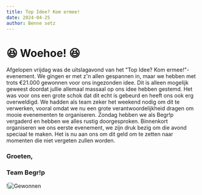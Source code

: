 ```yaml
---
title: Top Idee? Kom ermee!
date: 2024-04-25
author: Benne setz
---
```


# 😆 Woehoe! 😆

Afgelopen vrijdag was de uitslagavond van het "Top Idee? Kom ermee!"-evenement. We gingen er met z'n allen gespannen in, maar we hebben met trots €21.000 gewonnen voor ons ingezonden idee. Dit is alleen mogelijk geweest doordat jullie allemaal massaal op ons idee hebben gestemd. Het was voor ons een grote schok dat dit echt is gebeurd en heeft ons ook erg overweldigd. We hadden als team zeker het weekend nodig om dit te verwerken, vooral omdat we nu een grote verantwoordelijkheid dragen om mooie evenementen te organiseren. Zondag hebben we als Begr!p vergaderd en hebben we alles rustig doorgesproken. Binnenkort organiseren we ons eerste evenement, we zijn druk bezig om die avond speciaal te maken. Het is nu aan ons om dit geld om te zetten naar momenten die niet vergeten zullen worden.

### Groeten,

### Team Begr!p

!![Gewonnen](/images/insta.png#center)